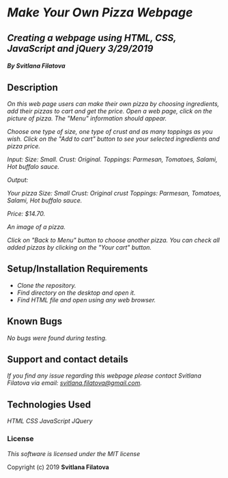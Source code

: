 # _**Make Your Own Pizza Webpage**_

## _Creating a webpage using HTML, CSS, JavaScript and jQuery 3/29/2019_

#### _**By Svitlana Filatova**_

## Description

_On this web page users can make their own pizza by choosing ingredients, add their pizzas to cart and get the price._
_Open a web page, click on the picture of pizza. The "Menu" information should appear._

_Choose one type of size, one type of crust and as many toppings as you wish. Click on the "Add to cart" button to see your selected ingredients and pizza price._

_Input: Size: Small. Crust: Original. Toppings: Parmesan, Tomatoes, Salami, Hot buffalo sauce._

_Output:_

_Your pizza_
_Size: Small_
_Crust: Original crust_
_Toppings: Parmesan, Tomatoes, Salami, Hot buffalo sauce._

_Price: $14.70._

_An image of a pizza._

_Click on "Back to Menu" button to choose another pizza. You can check all added pizzas by clicking on the "Your cart" button._


## Setup/Installation Requirements

* _Clone the repository._
* _Find directory on the desktop and open it._
* _Find HTML file and open using any web browser._

## Known Bugs
_No bugs were found during testing._


## Support and contact details

_If you find any issue regarding this webpage please contact Svitlana Filatova via email: svitlana.filatova@gmail.com._


## Technologies Used

_HTML_
_CSS_
_JavaScript_
_JQuery_


### License

*This software is licensed under the MIT license*

Copyright (c) 2019 **Svitlana Filatova**
